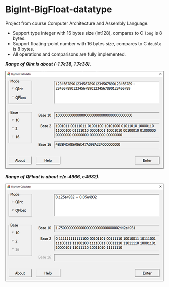 # BigInt-BigFloat-datatype

Project from course Computer Architecture and Assembly Language.

- Support type integer with 16 bytes size (int128), compares to C `long` is 8 bytes. 
- Support floating-point number with 16 bytes size, compares to C `double` is 8 bytes.
- All operations and comparisons are fully implemented.

***Range of QInt is about (-1.7e38, 1.7e38).***

![](https://github.com/PLHieu/Custom-Big-Int-Big-Float-Datatype/blob/master/Demo1.png)

***Range of QFloat is about ±(e-4966, e4932).***

![](https://github.com/PLHieu/Custom-Big-Int-Big-Float-Datatype/blob/master/Demo2.png)
